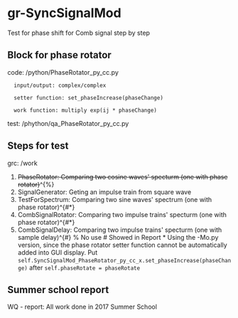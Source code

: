 # gr-SyncSignalMod
Test for phase shift for Comb signal step by step

## Block for phase rotator
code: /python/PhaseRotator_py_cc.py

      input/output: complex/complex

      setter function: set_phaseIncrease(phaseChange)

      work function: multiply exp(ij * phaseChange)

test: /phython/qa_PhaseRotator_py_cc.py

## Steps for test
grc: /work
1. ~~PhaseRotator: Comparing two cosine waves' specturm (one with phase rotator)~~^{\%}
2. SignalGenerator: Geting an impulse train from square wave
3. TestForSpectrum: Comparing two sine waves' spectrum (one with phase rotator)^{\#\*}
4. CombSignalRotator: Comparing two impulse trains' specturm (one with phase rotator)^{\#\*}
5. CombSignalDelay: Comparing two impulse trains' specturm (one with sample delay)^{\#}
\% No use
\# Showed in Report
\* Using the -Mo.py version, since the phase rotator setter function cannot be automatically added into GUI display.
   Put `self.SyncSignalMod_PhaseRotator_py_cc_x.set_phaseIncrease(phaseChange)` after `self.phaseRotate = phaseRotate`

## Summer school report
WQ - report: All work done in 2017 Summer School

